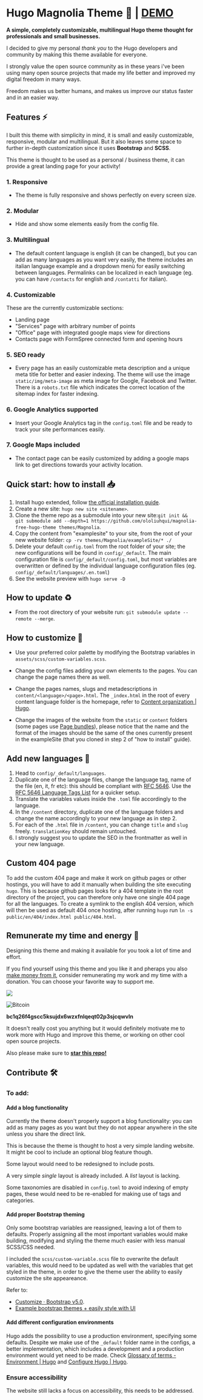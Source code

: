 # Hugo Magnolia Theme 🌸 | [DEMO](https://ololiuhqui.github.io/magnolia-free-hugo-theme/en/)

**A simple, completely customizable, multilingual Hugo theme thought for professionals and small businesses.**

I decided to give my personal _thank you_ to the Hugo developers and community by making this theme available for everyone.

I strongly value the open source community as in these years i've been using many open source projects that made my life better and improved my digital freedom in many ways.

Freedom makes us better humans, and makes us improve our status faster and in an easier way.

## Features ⚡

I built this theme with simplicity in mind, it is small and easily customizable, responsive, modular and multilingual. But it also leaves some space to further in-depth customization since it uses **Bootstrap** and **SCSS**.

This theme is thought to be used as a personal / business theme, it can provide a great landing page for your activity!

### 1. Responsive

- The theme is fully responsive and shows perfectly on every screen size.

### 2. Modular

- Hide and show some elements easily from the config file.

### 3. Multilingual

- The default content language is english (it can be changed), but you can add as many languages as you want very easily, the theme includes an italian language example and a dropdown menù for easily switching between languages. Permalinks can be localized in each language (eg. you can have `/contacts` for english and `/contatti` for italian).

### 4. Customizable

These are the currently customizable sections:

- Landing page
- "Services" page with arbitrary number of points
- "Office" page with integrated google maps view for directions
- Contacts page with FormSpree connected form and opening hours

### 5. SEO ready

- Every page has an easily customizable meta description and a unique meta title for better and easier indexing. The theme will use the image `static/img/meta-image` as meta image for Google, Facebook and Twitter.
  There is a `robots.txt` file which indicates the correct location of the sitemap index for faster indexing.

### 6. Google Analytics supported

- Insert your Google Analytics tag in the `config.toml` file and be ready to track your site performances easily.

### 7. Google Maps included

- The contact page can be easily customized by adding a google maps link to get directions towards your activity location.

## Quick start: how to install 📥

1. Install hugo extended, follow [the official installation guide](https://gohugo.io/installation/).
2. Create a new site: `hugo new site <sitename>`.
3. Clone the theme repo as a submodule into your new site:`git init && git submodule add --depth=1 https://github.com/ololiuhqui/magnolia-free-hugo-theme themes/Magnolia`.
4. Copy the content from "examplesite" to your site, from the root of your new website folder: `cp -rv themes/Magnolia/exampleSite/* ./`
5. Delete your default `config.toml` from the root folder of your site; the new configurations will be found in `config/_default`. The main configuration file is `config/_default/config.toml`, but most variables are overwritten or defined by the individual language configuration files (eg. `config/_default/languages/.en.toml`)
6. See the website preview with `hugo serve -D`

## How to update ♻

- From the root directory of your website run: `git submodule update --remote --merge`.

## How to customize 🎨

- Use your preferred color palette by modifying the Bootstrap variables in `assets/scss/custom-variables.scss`.

- Change the config files adding your own elements to the pages. You can change the page names there as well.

- Change the pages names, slugs and metadescriptions in `content/<language>/<page>.html`. The `_index.html` in the root of every content language folder is the homepage, refer to [Content organization | Hugo](https://gohugo.io/content-management/organization/).

- Change the images of the website from the `static` or `content` folders (some pages use [Page bundles](https://gohugo.io/content-management/page-bundles/)), please notice that the name and the format of the images should be the same of the ones currently present in the exampleSite (that you cloned in step 2 of "how to install" guide).

## Add new languages 🚩

1. Head to `config/_default/languages`.
2. Duplicate one of the language files, change the language tag, name of the file (en, it, fr etc): this should be compliant with [RFC 5646](https://gohugo.io/content-management/multilingual/). Use the [RFC 5646 Language Tags List](https://gist.github.com/msikma/8912e62ed866778ff8cd) for a quicker setup.
3. Translate the variables values inside the `.toml` file accordingly to the language.
4. In the `/content` directory, duplicate one of the language folders and change the name accordingly to your new language as in step 2.
5. For each of the `.html` file in `/content`, you can change `title` and `slug` freely. `translationKey` should remain untouched.
6. I strongly suggest you to update the SEO in the frontmatter as well in your new language.

## Custom 404 page

To add the custom 404 page and make it work on github pages or other hostings, you will have to add it manually when building the site executing `hugo`. This is because github pages looks for a 404 template in the root directory of the project, you can therefore only have one single 404 page for all the languages. To create a symlink to the english 404 version, which will then be used as default 404 once hosting, after running `hugo` run `ln -s public/en/404/index.html public/404.html`.

## Remunerate my time and energy 💫

Designing this theme and making it available for you took a lot of time and effort.

If you find yourself using this theme and you like it and pheraps you also [make money from it](https://opensource.org/license/MIT), consider remunerating my work and my time with a donation.
You can choose your favorite way to support me.

[<img src="https://raw.githubusercontent.com/ololiuhqui/magnolia-free-hugo-theme/main/images/.readme_images/bmc-brand-logo.svg">](https://buymeacoffee.com/ololiuhqui)

![Bitcoin](https://raw.githubusercontent.com/ololiuhqui/magnolia-free-hugo-theme/main/images/.readme_images/bitcoin.svg)

**bc1q26f4gscc5ksujdx6wzxfnlqeqt02p3sjcqwvln**

It doesn't really cost you anything but it would definitely motivate me to work more with Hugo and improve this theme, or working on other cool open source projects.

Also please make sure to [**star this repo!**](https://github.com/ololiuhqui/magnolia-free-hugo-theme)

## Contribute 🛠

### To add:

#### Add a blog functionality

Currently the theme doesn't properly support a blog functionality: you can add as many pages as you want but they do not appear anywhere in the site unless you share the direct link.

This is because the theme is thought to host a very simple landing website. It might be cool to include an optional blog feature though.

Some layout would need to be redesigned to include posts.

A very simple _single_ layout is already included. A _list_ layout is lacking.

Some taxonomies are disabled in `config.toml` to avoid indexing of empty pages, these would need to be re-enabled for making use of tags and categories.

#### Add proper Bootstrap theming

Only some bootstrap variables are reassigned, leaving a lot of them to defaults. Properly assigning all the most important variables would make building, modifying and styling the theme much easier with less manual SCSS/CSS needed.

I included the `scss/custom-variable.scss` file to overwrite the default variables, this would need to be updated as well with the variables that get styled in the theme, in order to give the theme user the ability to easily customize the site appeareance.

Refer to:

- [Customize · Bootstrap v5.0](https://getbootstrap.com/docs/5.0/customize/overview/).
- [Example bootstrap themes + easily style with UI](https://bootstrap.build/app/project/UroRGaxfXxdg)

#### Add different configuration environments

Hugo adds the possibility to use a production environment, specifying some defaults. Despite we make use of the `_default` folder name in the configs, a better implementation, which includes a development and a production environment would yet need to be made. Check [Glossary of terms - Environment | Hugo](https://gohugo.io/getting-started/glossary/#environment) and [Configure Hugo | Hugo](https://gohugo.io/getting-started/configuration/).

### Ensure accessibility

The website still lacks a focus on accessibility, this needs to be addressed.
